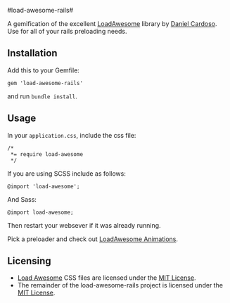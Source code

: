 #load-awesome-rails#

A gemification of the excellent [LoadAwesome](http://github.danielcardoso.net/load-awesome/) library by [Daniel Cardoso](https://twitter.com/DanielCardoso). Use for all of your rails preloading needs.

## Installation ##

Add this to your Gemfile:

```
gem 'load-awesome-rails'
```

and run `bundle install`.

## Usage ##

In your `application.css`, include the css file:

```
/*
 *= require load-awesome
 */
```

If you are using SCSS include as follows:

```
@import 'load-awesome';
```

And Sass:

```
@import load-awesome;
```

Then restart your websever if it was already running.

Pick a preloader and check out [LoadAwesome Animations](http://github.danielcardoso.net/load-awesome/animations.html).

## Licensing ##

* [Load Awesome](http://github.danielcardoso.net/load-awesome/) CSS files are licensed under the [MIT License](https://opensource.org/licenses/mit-license.html).
* The remainder of the load-awesome-rails project is licensed under the [MIT License](https://opensource.org/licenses/mit-license.html).
